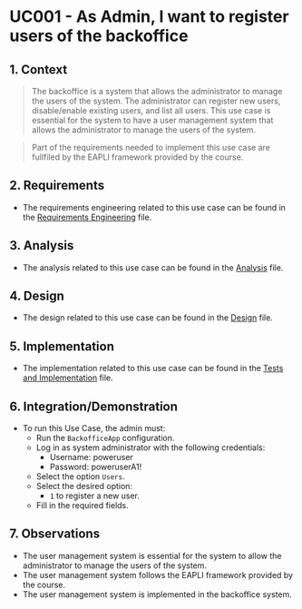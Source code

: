 # UC001 - As Admin, I want to register users of the backoffice

## 1. Context

> The backoffice is a system that allows the administrator to manage the users of the system.
The administrator can register new users, disable/enable existing users, and list all users.
This use case is essential for the system to have a user management system that allows the administrator to manage the users of the system.

> Part of the requirements needed to implement this use case are fullfiled by the EAPLI framework provided by the course.

## 2. Requirements

* The requirements engineering related to this use case can be found in the [Requirements Engineering](01.requirements-engineering/README.md) file.

## 3. Analysis

* The analysis related to this use case can be found in the [Analysis](02.analysis/README.md) file.
 
## 4. Design

* The design related to this use case can be found in the [Design](03.design/README.md) file.

## 5. Implementation

* The implementation related to this use case can be found in the [Tests and Implementation](04.test-and-implementation/README.md) file.

## 6. Integration/Demonstration

* To run this Use Case, the admin must:
    - Run the `BackofficeApp` configuration.
    - Log in as system administrator with the following credentials:
        - Username: poweruser
        - Password: poweruserA1!
    - Select the option `Users`.
    - Select the desired option:
        - `1` to register a new user.
    - Fill in the required fields.

## 7. Observations

* The user management system is essential for the system to allow the administrator to manage the users of the system.
* The user management system follows the EAPLI framework provided by the course.
* The user management system is implemented in the backoffice system.